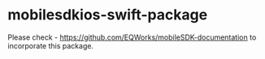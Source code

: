 # mobilesdkios-swift-package

Please check - https://github.com/EQWorks/mobileSDK-documentation to incorporate this package.
